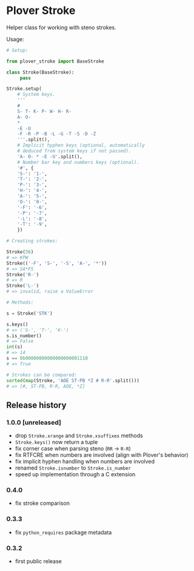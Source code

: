 # Plover Stroke

Helper class for working with steno strokes.

Usage:

``` python
# Setup:

from plover_stroke import BaseStroke

class Stroke(BaseStroke):
     pass

Stroke.setup(
    # System keys.
    '''
    #
    S- T- K- P- W- H- R-
    A- O-
    *
    -E -U
    -F -R -P -B -L -G -T -S -D -Z
    '''.split(),
    # Implicit hyphen keys (optional, automatically
    # deduced from system keys if not passed).
    'A- O- * -E -U'.split(),
    # Number bar key and numbers keys (optional).
    '#', {
    'S-': '1-',
    'T-': '2-',
    'P-': '3-',
    'H-': '4-',
    'A-': '5-',
    'O-': '0-',
    '-F': '-6',
    '-P': '-7',
    '-L': '-8',
    '-T': '-9',
    })

# Creating strokes:

Stroke(56)
# => KPW
Stroke(('-F', 'S-', '-S', 'A-', '*')) 
# => SA*FS
Stroke('R-')
# => R
Stroke('L-')
# => invalid, raise a ValueError

# Methods:

s = Stroke('STK')

s.keys()
# => ('S-', 'T-', 'K-')
s.is_number()
# => False
int(s)
# => 14
s == 0b00000000000000000001110
# => True

# Strokes can be compared:
sorted(map(Stroke, 'AOE ST-PB *Z # R-R'.split()))
# => [#, ST-PB, R-R, AOE, *Z]
```


## Release history

### 1.0.0 [unreleased]

* drop `Stroke.xrange` and `Stroke.xsuffixes` methods
* `Stroke.keys()` now return a tuple
* fix corner case when parsing steno (`RR` -> `R-R`)
* fix RTFCRE when numbers are involved (align with Plover's behavior)
* fix implicit hyphen handling when numbers are involved
* renamed `Stroke.isnumber` to `Stroke.is_number`
* speed up implementation through a C extension


### 0.4.0

* fix stroke comparison


### 0.3.3

* fix `python_requires` package metadata


### 0.3.2

* first public release
